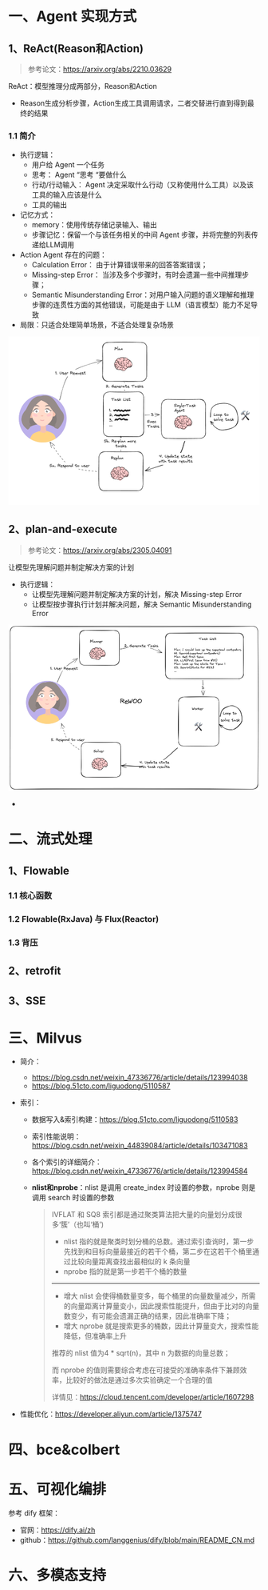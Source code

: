 # 一、Agent 实现方式

## 1、ReAct(Reason和Action)

> 参考论文：https://arxiv.org/abs/2210.03629

ReAct：模型推理分成两部分，Reason和Action

- Reason生成分析步骤，Action生成工具调用请求，二者交替进行直到得到最终的结果

### 1.1 简介

- 执行逻辑：
    - 用户给 Agent 一个任务
    - 思考： Agent “思考 “要做什么
    - 行动/行动输入： Agent 决定采取什么行动（又称使用什么工具）以及该工具的输入应该是什么
    - 工具的输出
- 记忆方式：
    - memory：使用传统存储记录输入、输出
    - 步骤记忆：保留一个与该任务相关的中间 Agent 步骤，并将完整的列表传递给LLM调用
- Action Agent 存在的问题：
    - Calculation Error： 由于计算错误带来的回答答案错误；
    - Missing-step Error： 当涉及多个步骤时，有时会遗漏一些中间推理步骤；
    - Semantic Misunderstanding Error：对用户输入问题的语义理解和推理步骤的连贯性方面的其他错误，可能是由于 LLM（语言模型）能力不足导致
- 局限：只适合处理简单场景，不适合处理复杂场景

<img src="../../pics/llm/llm_3.png">

## 2、plan-and-execute

> 参考论文：https://arxiv.org/abs/2305.04091

让模型先理解问题并制定解决方案的计划

- 执行逻辑：
    - 让模型先理解问题并制定解决方案的计划，解决 Missing-step Error
    - 让模型按步骤执行计划并解决问题，解决 Semantic Misunderstanding Error

<img src="../../pics/llm/llm_4.png">

- 

# 二、流式处理

## 1、Flowable

### 1.1 核心函数







### 1.2 Flowable(RxJava) 与 Flux(Reactor)





### 1.3 背压







## 2、retrofit









## 3、SSE











# 三、Milvus

- 简介：

    - https://blog.csdn.net/weixin_47336776/article/details/123994038
    - https://blog.51cto.com/liguodong/5110587

- 索引：

    - 数据写入&索引构建：https://blog.51cto.com/liguodong/5110583

    - 索引性能说明：https://blog.csdn.net/weixin_44839084/article/details/103471083

    - 各个索引的详细简介：https://blog.csdn.net/weixin_47336776/article/details/123994584

    - **nlist和nprobe**：nlist 是调用 create_index 时设置的参数，nprobe 则是调用 search 时设置的参数

        > IVFLAT 和 SQ8 索引都是通过聚类算法把大量的向量划分成很多‘簇’（也叫‘桶’)
        >
        > - nlist 指的就是聚类时划分桶的总数。通过索引查询时，第一步先找到和目标向量最接近的若干个桶，第二步在这若干个桶里通过比较向量距离查找出最相似的 k 条向量
        > - nprobe 指的就是第一步若干个桶的数量
        >
        > ---
        >
        > - 增大 nlist 会使得桶数量变多，每个桶里的向量数量减少，所需的向量距离计算量变小，因此搜索性能提升，但由于比对的向量数变少，有可能会遗漏正确的结果，因此准确率下降；
        > - 增大 nprobe 就是搜索更多的桶数，因此计算量变大，搜索性能降低，但准确率上升
        >
        > 推荐的 nlist 值为4 * sqrt(n)，其中 n 为数据的向量总数；
        >
        > 而 nprobe 的值则需要综合考虑在可接受的准确率条件下兼顾效率，比较好的做法是通过多次实验确定一个合理的值
        >
        > 详情见：https://cloud.tencent.com/developer/article/1607298

- 性能优化：https://developer.aliyun.com/article/1375747





# 四、bce&colbert







# 五、可视化编排

参考 dify 框架：

- 官网：https://dify.ai/zh
- github：https://github.com/langgenius/dify/blob/main/README_CN.md







# 六、多模态支持















